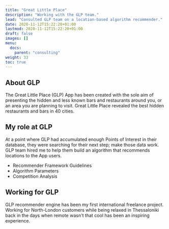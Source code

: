 ```yaml
---
title: "Great Little Place"
description: "Working with the GLP team."
lead: "Consulted GLP team on a location-based algorithm recommender."
date: 2020-11-12T15:22:20+01:00
lastmod: 2020-11-12T15:22:20+01:00
draft: false
images: []
menu:
  docs:
    parent: "consulting"
weight: 33
toc: true
---
```


## About GLP

The Great Little Place (GLP) App has been created with the sole aim of presenting the hidden and less known bars and restaurants around you, or an area you are planning to visit. Great Little Place revealed the best hidden restaurants and bars in 40 cities.

## My role at GLP

At a point where GLP had accumulated enough Points of Interest in their database, they were searching for their next step; make those data work. GLP team hired me to help them build an algorithm that recommends locations to the App users.

* Recommender Framework Guidelines
* Algorithm Parameters
* Competition Analysis

## Working for GLP

GLP recommender engine has been my first international freelance project. Working for North-London customers while being relaxed in Thessaloniki back in the days when remote wasn't that cool has been an inspiring experience.
